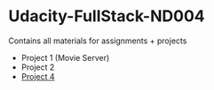 # Udacity-FullStack-ND004
Contains all materials for assignments + projects

- Project 1 (Movie Server)
- Project 2 
- [Project 4](https://github.com/mr-karan/Udacity-FullStack-ND004/tree/master/Project4)
